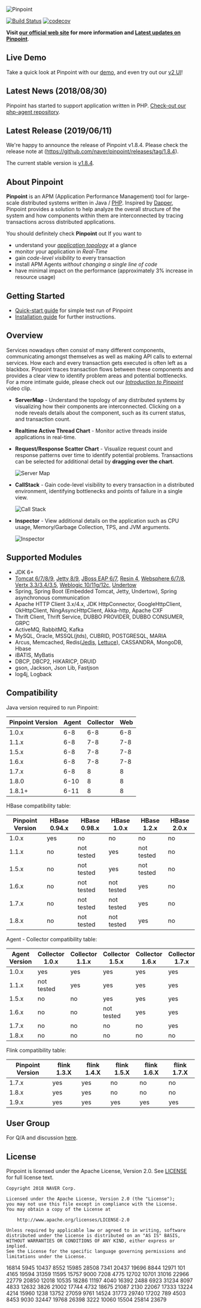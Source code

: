 

![Pinpoint](web/src/main/webapp/images/logo.png)

[![Build Status](https://travis-ci.org/naver/pinpoint.svg?branch=master)](https://travis-ci.org/naver/pinpoint)
[![codecov](https://codecov.io/gh/naver/pinpoint/branch/master/graph/badge.svg)](https://codecov.io/gh/naver/pinpoint)

**Visit [our official web site](http://naver.github.io/pinpoint/) for more information and [Latest updates on Pinpoint](https://naver.github.io/pinpoint/news.html)**.

## Live Demo

Take a quick look at Pinpoint with our [demo](http://125.209.240.10:10123), and even try out our [v2 UI](http://125.209.240.10:10123/v2)!

## Latest News (2018/08/30)

Pinpoint has started to support application written in PHP. [Check-out our php-agent repository](https://github.com/naver/pinpoint-c-agent).

## Latest Release (2019/06/11)

We're happy to announce the release of Pinpoint v1.8.4.
Please check the release note at (https://github.com/naver/pinpoint/releases/tag/1.8.4).

The current stable version is [v1.8.4](https://github.com/naver/pinpoint/releases/tag/1.8.4).

## About Pinpoint

**Pinpoint** is an APM (Application Performance Management) tool for large-scale distributed systems written in Java / [PHP](https://github.com/naver/pinpoint-c-agent).
Inspired by [Dapper](http://research.google.com/pubs/pub36356.html "Google Dapper"),
Pinpoint provides a solution to help analyze the overall structure of the system and how components within them are interconnected by tracing transactions across distributed applications.

You should definitely check **Pinpoint** out If you want to

* understand your *[application topology](https://naver.github.io/pinpoint/overview.html#overview)* at a glance
* monitor your application in *Real-Time*
* gain *code-level visibility* to every transaction
* install APM Agents *without changing a single line of code*
* have minimal impact on the performance (approximately 3% increase in resource usage)

## Getting Started
 * [Quick-start guide](https://naver.github.io/pinpoint/1.7.3/quickstart.html) for simple test run of Pinpoint
 * [Installation guide](https://naver.github.io/pinpoint/1.7.3/installation.html) for further instructions.
 
## Overview
Services nowadays often consist of many different components, communicating amongst themselves as well as making API calls to external services. How each and every transaction gets executed is often left as a blackbox. Pinpoint traces transaction flows between these components and provides a clear view to identify problem areas and potential bottlenecks.<br/>
For a more intimate guide, please check out our *[Introduction to Pinpoint](http://naver.github.io/pinpoint/#want-a-quick-tour)* video clip.

* **ServerMap** - Understand the topology of any distributed systems by visualizing how their components are interconnected. Clicking on a node reveals details about the component, such as its current status, and transaction count.
* **Realtime Active Thread Chart** - Monitor active threads inside applications in real-time.
* **Request/Response Scatter Chart** - Visualize request count and response patterns over time to identify potential problems. Transactions can be selected for additional detail by **dragging over the chart**.

  ![Server Map](doc/images/ss_server-map.png)

* **CallStack** - Gain code-level visibility to every transaction in a distributed environment, identifying bottlenecks and points of failure in a single view.

  ![Call Stack](doc/images/ss_call-stack.png)

* **Inspector** - View additional details on the application such as CPU usage, Memory/Garbage Collection, TPS, and JVM arguments.

  ![Inspector](doc/images/ss_inspector.png)

## Supported Modules
* JDK 6+
* [Tomcat 6/7/8/9](https://github.com/naver/pinpoint/tree/master/plugins/tomcat), [Jetty 8/9](https://github.com/naver/pinpoint/tree/master/plugins/jetty), [JBoss EAP 6/7](https://github.com/naver/pinpoint/tree/master/plugins/jboss), [Resin 4](https://github.com/naver/pinpoint/tree/master/plugins/resin), [Websphere 6/7/8](https://github.com/naver/pinpoint/tree/master/plugins/websphere), [Vertx 3.3/3.4/3.5](https://github.com/naver/pinpoint/tree/master/plugins/vertx), [Weblogic 10/11g/12c](https://github.com/naver/pinpoint/tree/master/plugins/weblogic), [Undertow](https://github.com/naver/pinpoint/tree/master/plugins/undertow)
* Spring, Spring Boot (Embedded Tomcat, Jetty, Undertow), Spring asynchronous communication
* Apache HTTP Client 3.x/4.x, JDK HttpConnector, GoogleHttpClient, OkHttpClient, NingAsyncHttpClient, Akka-http, Apache CXF
* Thrift Client, Thrift Service, DUBBO PROVIDER, DUBBO CONSUMER, GRPC
* ActiveMQ, RabbitMQ, Kafka
* MySQL, Oracle, MSSQL(jtds), CUBRID, POSTGRESQL, MARIA
* Arcus, Memcached, Redis([Jedis](https://github.com/naver/pinpoint/blob/master/plugins/redis), [Lettuce](https://github.com/naver/pinpoint/tree/master/plugins/redis-lettuce)), CASSANDRA, MongoDB, Hbase
* iBATIS, MyBatis
* DBCP, DBCP2, HIKARICP, DRUID
* gson, Jackson, Json Lib, Fastjson
* log4j, Logback

## Compatibility

Java version required to run Pinpoint:

Pinpoint Version | Agent | Collector | Web
---------------- | ----- | --------- | ---
1.0.x | 6-8 | 6-8 | 6-8
1.1.x | 6-8 | 7-8 | 7-8
1.5.x | 6-8 | 7-8 | 7-8
1.6.x | 6-8 | 7-8 | 7-8
1.7.x | 6-8 | 8 | 8
1.8.0 | 6-10 | 8 | 8 
1.8.1+ | 6-11 | 8 | 8 

HBase compatibility table:

Pinpoint Version | HBase 0.94.x | HBase 0.98.x | HBase 1.0.x | HBase 1.2.x | HBase 2.0.x
---------------- | ------------ | ------------ | ----------- | ----------- | -----------
1.0.x | yes | no | no | no | no
1.1.x | no | not tested | yes | not tested | no
1.5.x | no | not tested | yes | not tested | no
1.6.x | no | not tested | not tested | yes | no
1.7.x | no | not tested | not tested | yes | no
1.8.x | no | not tested | not tested | yes | no

Agent - Collector compatibility table:

Agent Version | Collector 1.0.x | Collector 1.1.x | Collector 1.5.x | Collector 1.6.x | Collector 1.7.x | Collector 1.8.x
------------- | --------------- | --------------- | --------------- | --------------- | --------------- | ---------------
1.0.x | yes | yes | yes | yes | yes | yes
1.1.x | not tested | yes | yes | yes | yes | yes
1.5.x | no | no | yes | yes | yes | yes
1.6.x | no | no | not tested | yes | yes | yes
1.7.x | no | no | no | no | yes | yes
1.8.x | no | no | no | no | no | yes

Flink compatibility table:

Pinpoint Version | flink 1.3.X | flink 1.4.X | flink 1.5.X | flink 1.6.X | flink 1.7.X
---------------- | ----------- | ----------- | ----------- | ----------- | ----------- 
1.7.x | yes | yes | no | no | no |
1.8.x | yes | yes | no | no | no |
1.9.x | yes | yes | yes | yes | yes |

## User Group
For Q/A and discussion [here](https://groups.google.com/forum/#!forum/pinpoint_user).

## License
Pinpoint is licensed under the Apache License, Version 2.0.
See [LICENSE](LICENSE) for full license text.

```
Copyright 2018 NAVER Corp.

Licensed under the Apache License, Version 2.0 (the "License");
you may not use this file except in compliance with the License.
You may obtain a copy of the License at

    http://www.apache.org/licenses/LICENSE-2.0

Unless required by applicable law or agreed to in writing, software
distributed under the License is distributed on an "AS IS" BASIS,
WITHOUT WARRANTIES OR CONDITIONS OF ANY KIND, either express or implied.
See the License for the specific language governing permissions and
limitations under the License.
```

16814
5945
10437
8552
15985
28508
7341
20437
19696
8844
12971
101
4165
19594
31359
11595
15757
9000
7208
4775
12702
10701
31016
22966
22779
20850
12018
10535
18286
11197
4040
16392
2488
6923
31234
8097
4833
12632
3826
21002
17744
4732
18675
21087
2130
22067
17333
13224
4214
15960
1238
13752
27059
9761
14524
31773
29740
17202
789
4503
8453
9030
32447
19768
26398
3222
10060
15504
25814
23679
